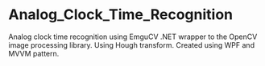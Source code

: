 # Analog_Clock_Time_Recognition
Analog clock time recognition using EmguCV .NET wrapper to the OpenCV image processing library. Using Hough transform. Created using WPF and MVVM pattern.
